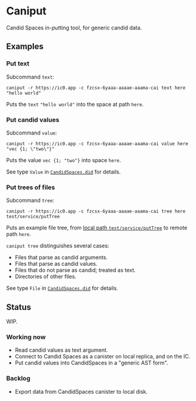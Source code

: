# Caniput

Candid Spaces in-*put*ting tool, for generic candid data.


## Examples

### Put text

Subcommand `text`:

`caniput -r https://ic0.app -c fzcsx-6yaaa-aaaae-aaama-cai text here "hello world"`

Puts the `text` `"hello world"` into the space at path `here`.

### Put candid values

Subcommand `value`:

`caniput -r https://ic0.app -c fzcsx-6yaaa-aaaae-aaama-cai value here "vec {1; \"two\"}"`

Puts the value `vec {1; "two"}` into space `here`.

See type `Value` in [`CandidSpaces.did`](https://github.com/matthewhammer/candid-spaces/tree/CandidSpaces.did) for details.

### Put trees of files

Subcommand `tree`:

`caniput -r https://ic0.app -c fzcsx-6yaaa-aaaae-aaama-cai tree here test/service/putTree`

Puts an example file tree, from [local path `test/service/putTree`](https://github.com/matthewhammer/candid-spaces/tree/main/test/service/putTree) to remote path `here`.

`caniput tree` distinguishes several cases:
 - Files that parse as candid arguments.
 - Files that parse as candid values.
 - Files that do not parse as candid; treated as text.
 - Directories of other files.

See type `File` in [`CandidSpaces.did`](https://github.com/matthewhammer/candid-spaces/tree/CandidSpaces.did) for details.


## Status

WIP.

### Working now

- Read candid values as text argument.
- Connect to Candid Spaces as a canister on local replica, and on the IC.
- Put candid values into CandidSpaces in a "generic AST form".

### Backlog

- Export data from CandidSpaces canister to local disk.
